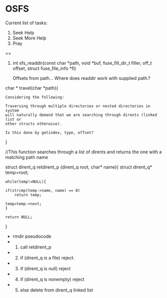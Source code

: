 # OSFS
Current list of tasks:
1. Seek Help
2. Seek More Help
3. Pray

==
1. int sfs_readdir(const char *path, void *buf, fuse_fill_dir_t filler, off_t offset,
	       struct fuse_file_info *fi)
	
	Offsets from path... Where does readdir work with supplied path.?
	
char * travel(char *path){
	
	Considering the following:
	
	Traversing through multiple directories or nested directories in system
	will naturally demand that we are searching through dirents (linked list or
	other structs otherwise).

	Is this done by getindex, type, offset?
	
}

//This function searches through a list of dirents and returns the one with a matching path name

struct dirent_q retdirent_p (dirent_q root, char* name){
	struct dirent_q* temp=root;
	
	while(temp!=NULL){
	
	if(strcmp(temp->name, name) == 0)
		return temp;
		
	temp=temp->next;
	}
	
	return NULL;
}

* rmdir pseudocode
* 1) call retdirent_p
* 2)  if (dirent_q is a file) reject.
* 3) if (dirent_q is null) reject
* 4) if (dirent_q is nonempty) reject
* 5)  else delete from dirent_q linked list